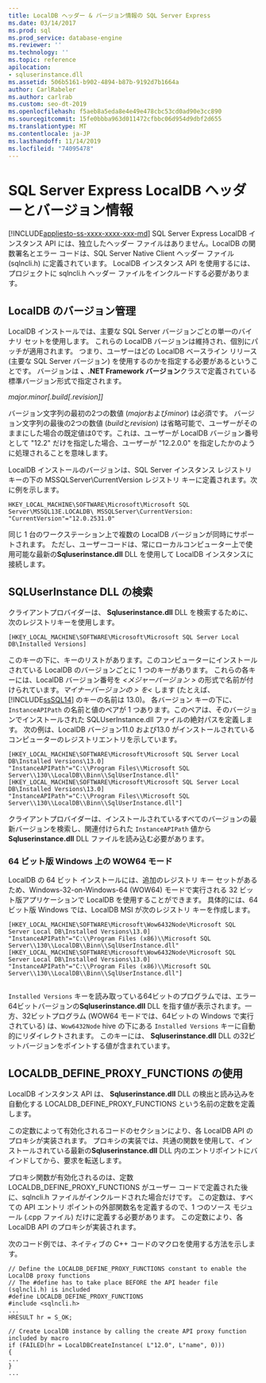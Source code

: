 ```yaml
---
title: LocalDB ヘッダー & バージョン情報の SQL Server Express
ms.date: 03/14/2017
ms.prod: sql
ms.prod_service: database-engine
ms.reviewer: ''
ms.technology: ''
ms.topic: reference
apilocation:
- sqluserinstance.dll
ms.assetid: 506b5161-b902-4894-b87b-9192d7b1664a
author: CarlRabeler
ms.author: carlrab
ms.custom: seo-dt-2019
ms.openlocfilehash: f5aeb8a5eda8e4e49e478cbc53cd0ad90e3cc890
ms.sourcegitcommit: 15fe0bbba963d011472cfbbc06d954d9dbf2d655
ms.translationtype: MT
ms.contentlocale: ja-JP
ms.lasthandoff: 11/14/2019
ms.locfileid: "74095478"
---
```

# <a name="sql-server-express-localdb-header-and-version-information"></a>SQL Server Express LocalDB ヘッダーとバージョン情報
[!INCLUDE[appliesto-ss-xxxx-xxxx-xxx-md](../../includes/appliesto-ss-xxxx-xxxx-xxx-md.md)]
  SQL Server Express LocalDB インスタンス API には、独立したヘッダー ファイルはありません。LocalDB の関数署名とエラー コードは、SQL Server Native Client ヘッダー ファイル (sqlncli.h) に定義されています。 LocalDB インスタンス API を使用するには、プロジェクトに sqlncli.h ヘッダー ファイルをインクルードする必要があります。  
  
## <a name="localdb-versioning"></a>LocalDB のバージョン管理  
 LocalDB インストールでは、主要な SQL Server バージョンごとの単一のバイナリ セットを使用します。 これらの LocalDB バージョンは維持され、個別にパッチが適用されます。 つまり、ユーザーはどの LocalDB ベースライン リリース (主要な SQL Server バージョン) を使用するのかを指定する必要があるということです。 バージョンは **、.NET Framework バージョン**クラスで定義されている標準バージョン形式で指定されます。  
  
 *major.minor[.build[.revision]]*  
  
 バージョン文字列の最初の2つの数値 (*major*および*minor*) は必須です。 バージョン文字列の最後の2つの数値 (*build*と*revision*) は省略可能で、ユーザーがそのままにした場合の既定値は0です。これは、ユーザーが LocalDB バージョン番号として "12.2" だけを指定した場合、ユーザーが "12.2.0.0" を指定したかのように処理されることを意味します。  
  
 LocalDB インストールのバージョンは、SQL Server インスタンス レジストリ キーの下の MSSQLServer\CurrentVersion レジストリ キーに定義されます。次に例を示します。  
  
```  
HKEY_LOCAL_MACHINE\SOFTWARE\Microsoft\Microsoft SQL Server\MSSQL13E.LOCALDB\ MSSQLServer\CurrentVersion: "CurrentVersion"="12.0.2531.0"  
```  
  
 同じ 1 台のワークステーション上で複数の LocalDB バージョンが同時にサポートされます。 ただし、ユーザーコードは、常にローカルコンピューター上で使用可能な最新の**Sqluserinstance.dll** DLL を使用して LocalDB インスタンスに接続します。  
  
## <a name="locating-the-sqluserinstance-dll"></a>SQLUserInstance DLL の検索  
 クライアントプロバイダーは、 **Sqluserinstance.dll** DLL を検索するために、次のレジストリキーを使用します。  
  
```  
[HKEY_LOCAL_MACHINE\SOFTWARE\Microsoft\Microsoft SQL Server Local DB\Installed Versions]  
```  
  
 このキーの下に、キーのリストがあります。このコンピューターにインストールされている LocalDB のバージョンごとに 1 つのキーがあります。 これらの各キーには、LocalDB バージョン番号を *\<メジャーバージョン >* の形式で名前が付けられています。*マイナーバージョンの > を\<* します (たとえば、[!INCLUDE[ssSQL14](../../includes/sssql14-md.md)] のキーの名前は 13.0)。 各バージョン キーの下に、`InstanceAPIPath` の名前と値のペアが 1 つあります。このペアは、そのバージョンでインストールされた SQLUserInstance.dll ファイルの絶対パスを定義します。 次の例は、LocalDB バージョン11.0 および13.0 がインストールされているコンピューターのレジストリエントリを示しています。  
  
```  
[HKEY_LOCAL_MACHINE\SOFTWARE\Microsoft\Microsoft SQL Server Local DB\Installed Versions\13.0]  
"InstanceAPIPath"="C:\\Program Files\\Microsoft SQL Server\\130\\LocalDB\\Binn\\SqlUserInstance.dll"  
[HKEY_LOCAL_MACHINE\SOFTWARE\Microsoft\Microsoft SQL Server Local DB\Installed Versions\13.0]  
"InstanceAPIPath"="C:\\Program Files\\Microsoft SQL Server\\130\\LocalDB\\Binn\\SqlUserInstance.dll"]  
```  
  
 クライアントプロバイダーは、インストールされているすべてのバージョンの最新バージョンを検索し、関連付けられた `InstanceAPIPath` 値から**Sqluserinstance.dll** DLL ファイルを読み込む必要があります。  
  
### <a name="wow64-mode-on-64-bit-windows"></a>64 ビット版 Windows 上の WOW64 モード  
 LocalDB の 64 ビット インストールには、追加のレジストリ キー セットがあるため、Windows-32-on-Windows-64 (WOW64) モードで実行される 32 ビット版アプリケーションで LocalDB を使用することができます。 具体的には、64 ビット版 Windows では、LocalDB MSI が次のレジストリ キーを作成します。  
  
```  
[HKEY_LOCAL_MACHINE\SOFTWARE\Microsoft\Wow6432Node\Microsoft SQL Server Local DB\Installed Versions\13.0]  
"InstanceAPIPath"="C:\\Program Files (x86)\\Microsoft SQL Server\\130\\LocalDB\\Binn\\SqlUserInstance.dll"  
[HKEY_LOCAL_MACHINE\SOFTWARE\Microsoft\Wow6432Node\Microsoft SQL Server Local DB\Installed Versions\13.0]  
"InstanceAPIPath"="C:\\Program Files (x86)\\Microsoft SQL Server\\130\\LocalDB\\Binn\\SqlUserInstance.dll"]  
  
```  
  
 `Installed Versions` キーを読み取っている64ビットのプログラムでは、エラー64ビットバージョンの**Sqluserinstance.dll** DLL を指す値が表示されます。一方、32ビットプログラム (WOW64 モードでは、64ビットの Windows で実行されている) は、`Wow6432Node` hive の下にある `Installed Versions` キーに自動的にリダイレクトされます。 このキーには、 **Sqluserinstance.dll** DLL の32ビットバージョンをポイントする値が含まれています。  
  
## <a name="using-localdb_define_proxy_functions"></a>LOCALDB_DEFINE_PROXY_FUNCTIONS の使用  
 LocalDB インスタンス API は、 **Sqluserinstance.dll** DLL の検出と読み込みを自動化する LOCALDB_DEFINE_PROXY_FUNCTIONS という名前の定数を定義します。  
  
 この定数によって有効化されるコードのセクションにより、各 LocalDB API のプロキシが実装されます。 プロキシの実装では、共通の関数を使用して、インストールされている最新の**Sqluserinstance.dll** DLL 内のエントリポイントにバインドしてから、要求を転送します。  
  
 プロキシ関数が有効化されるのは、定数 LOCALDB_DEFINE_PROXY_FUNCTIONS がユーザー コードで定義された後に、sqlncli.h ファイルがインクルードされた場合だけです。 この定数は、すべての API エントリ ポイントの外部関数名を定義するので、1 つのソース モジュール (.cpp ファイル) だけに定義する必要があります。 この定数により、各 LocalDB API のプロキシが実装されます。  
  
 次のコード例では、ネイティブの C++ コードのマクロを使用する方法を示します。  
  
```  
// Define the LOCALDB_DEFINE_PROXY_FUNCTIONS constant to enable the LocalDB proxy functions   
// The #define has to take place BEFORE the API header file (sqlncli.h) is included  
#define LOCALDB_DEFINE_PROXY_FUNCTIONS  
#include <sqlncli.h>  
...  
HRESULT hr = S_OK;  
  
// Create LocalDB instance by calling the create API proxy function included by macro  
if (FAILED(hr = LocalDBCreateInstance( L"12.0", L"name", 0)))  
{  
...  
}  
...  
  
```  
  
  
